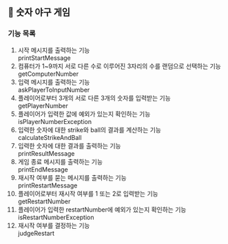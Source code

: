 ## 🏏 숫자 야구 게임 

### 기능 목록
1. 시작 메시지를 출력하는 기능 <br> printStartMessage 
2. 컴퓨터가 1~9까지 서로 다른 수로 이루어진 3자리의 수를 랜덤으로 선택하는 기능 <br>  getComputerNumber
3. 입력 메시지를 출력하는 기능 <br>  askPlayerToInputNumber
4. 플레이어로부터 3개의 서로 다른 3개의 숫자를 입력받는 기능 <br> getPlayerNumber
5. 플레이어가 입력한 값에 예외가 있는지 확인하는 기능 <br> isPlayerNumberException
6. 입력한 숫자에 대한 strike와 ball의 결과를 계산하는 기능<br> calculateStrikeAndBall
7. 입력한 숫자에 대한 결과를 출력하는 기능<br>  printResultMessage
8. 게임 종료 메시지를 출력하는 기능 <br> printEndMessage
9. 재시작 여부를 묻는 메시지를 출력하는 기능 <br> printRestartMessage
10. 플레이어로부터 재시작 여부를 1 또는 2로 입력받는 기능<br>  getRestartNumber
11. 플레이어가 입력한 restartNumber에 예외가 있는지 확인하는 기능 <br> isRestartNumberException
12. 재시작 여부를 결정하는 기능 <br> judgeRestart





